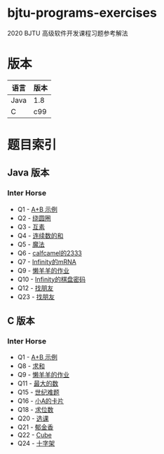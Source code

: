 # bjtu-programs-exercises
2020 BJTU 高级软件开发课程习题参考解法

# 版本

| 语言 | 版本 |
|---|---|
| Java | 1.8 |
| C | c99 |


# 题目索引
## Java 版本
### Inter Horse
- Q1 - [A+B 示例](https://github.com/InterHorse/bjtu-programs-exercises/blob/master/java/src/cn/interhorse/Q001/Main.java)
- Q2 - [绕圆圈](https://github.com/InterHorse/bjtu-programs-exercises/blob/master/java/src/cn/interhorse/Q002/Main.java)
- Q3 - [互素](https://github.com/InterHorse/bjtu-programs-exercises/blob/master/java/src/cn/interhorse/Q003/Main.java)
- Q4 - [连续数的和](https://github.com/InterHorse/bjtu-programs-exercises/blob/master/java/src/cn/interhorse/Q004/Main.java)
- Q5 - [魔法](https://github.com/InterHorse/bjtu-programs-exercises/blob/master/java/src/cn/interhorse/Q005/Main.java)
- Q6 - [calfcamel的2333](https://github.com/InterHorse/bjtu-programs-exercises/blob/master/java/src/cn/interhorse/Q006/Main.java)
- Q7 - [Infinity的mRNA](https://github.com/InterHorse/bjtu-programs-exercises/blob/master/java/src/cn/interhorse/Q007/Main.java)
- Q9 - [懒羊羊的作业](https://github.com/InterHorse/bjtu-programs-exercises/blob/master/java/src/cn/interhorse/Q009/Main.java)
- Q10 - [Infinity的棋盘密码](https://github.com/InterHorse/bjtu-programs-exercises/blob/master/java/src/cn/interhorse/Q010/Main.java)
- Q12 - [找朋友](https://github.com/InterHorse/bjtu-programs-exercises/blob/master/java/src/cn/interhorse/Q012/Main.java)
- Q23 - [找朋友](https://github.com/InterHorse/bjtu-programs-exercises/blob/master/java/src/cn/interhorse/Q023/Main.java)

## C 版本
### Inter Horse
- Q1 - [A+B 示例](https://github.com/InterHorse/bjtu-programs-exercises/blob/master/c/interhorse/Q001.c)
- Q8 - [求和](https://github.com/InterHorse/bjtu-programs-exercises/blob/master/c/interhorse/Q008.c)
- Q9 - [懒羊羊的作业](https://github.com/InterHorse/bjtu-programs-exercises/blob/master/c/interhorse/Q009.c)
- Q11 - [最大的数](https://github.com/InterHorse/bjtu-programs-exercises/blob/master/c/interhorse/Q011.c)
- Q15 - [世纪难题](https://github.com/InterHorse/bjtu-programs-exercises/blob/master/c/interhorse/Q015.c)
- Q16 - [小A的卡片](https://github.com/InterHorse/bjtu-programs-exercises/blob/master/c/interhorse/Q016.c)
- Q18 - [求位数](https://github.com/InterHorse/bjtu-programs-exercises/blob/master/c/interhorse/Q018.c)
- Q20 - [选课](https://github.com/InterHorse/bjtu-programs-exercises/blob/master/c/interhorse/Q020.c)
- Q21 - [郁金香](https://github.com/InterHorse/bjtu-programs-exercises/blob/master/c/interhorse/Q021.c)
- Q22 - [Cube](https://github.com/InterHorse/bjtu-programs-exercises/blob/master/c/interhorse/Q022.c)
- Q24 - [十字架](https://github.com/InterHorse/bjtu-programs-exercises/blob/master/c/interhorse/Q024.c)


